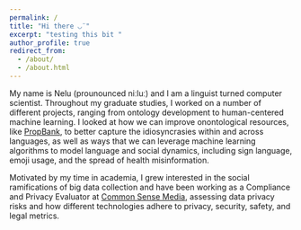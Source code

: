 ```yaml
---
permalink: /
title: "Hi there ◡̈ "
excerpt: "testing this bit "
author_profile: true
redirect_from: 
  - /about/
  - /about.html
---
```


My name is Nelu (prounounced niːluː) and I am a linguist turned computer scientist. Throughout my graduate studies, I worked on a number of different projects, ranging from ontology development to human-centered machine learning. I looked at how we can improve onontological resources, like <a href="https://propbank.github.io/">PropBank</a>, to better capture the idiosyncrasies within and across languages, as well as ways that we can leverage machine learning algorithms to model language and social dynamics, including sign language, emoji usage, and the spread of health misinformation. 

Motivated by my time in academia, I grew interested in the social ramifications of big data collection and have been working as a Compliance and Privacy Evaluator at <a href="https://www.commonsensemedia.org/">Common Sense Media</a>, assessing data privacy risks and how different technologies adhere to privacy, security, safety, and legal metrics. 
